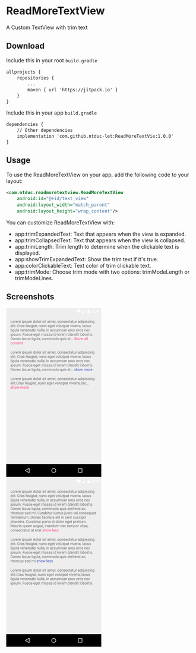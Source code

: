 # ReadMoreTextView

A Custom TextView with trim text

## Download
Include this in your root `build.gradle`

```
allprojects {
	repositories {
		...
		maven { url 'https://jitpack.io' }
	}
}
```
Include this in your app `build.gradle`

```
dependencies {
    // Other dependencies
    implementation 'com.github.ntduc-let:ReadMoreTextVie:1.0.0'
}
```

## Usage

To use the ReadMoreTextView on your app, add the following code to your layout:

```xml
<com.ntduc.readmoretextview.ReadMoreTextView
    android:id="@+id/text_view"
    android:layout_width="match_parent"
    android:layout_height="wrap_content"/>
```    

You can customize ReadMoreTextView with:

- app:trimExpandedText: Text that appears when the view is expanded.
- app:trimCollapsedText: Text that appears when the view is collapsed.
- app:trimLength: Trim length to determine when the clickable text is displayed.
- app:showTrimExpandedText: Show the trim text if it's true. 
- app:colorClickableText: Text color of trim clickable text.
- app:trimMode: Choose trim mode with two options: trimModeLength or trimModeLines.

## Screenshots

![screenshot](screenshots/collapsed.png)
![screenshot](screenshots/expanded.png)

